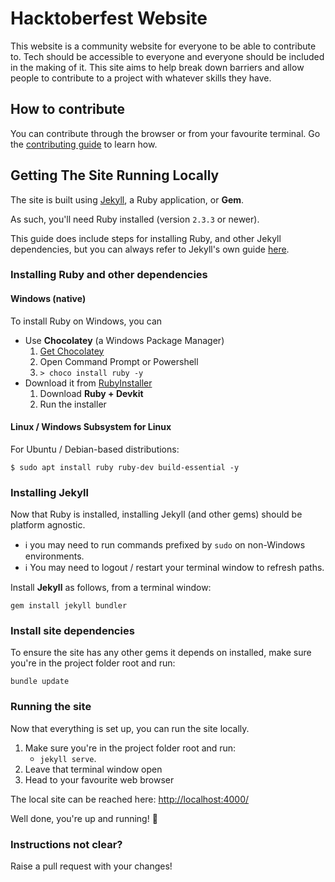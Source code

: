 # Hacktoberfest Website

This website is a community website for everyone to be able to contribute to. Tech should be accessible to everyone and everyone should be included in the making of it. This site aims to help break down barriers and allow people to contribute to a project with whatever skills they have.

## How to contribute

You can contribute through the browser or from your favourite terminal. Go the [contributing guide](/contributing.md) to learn how.

## Getting The Site Running Locally

The site is built using [Jekyll](https://jekyllrb.com), a Ruby application, or **Gem**.

As such, you'll need Ruby installed (version `2.3.3` or newer).

This guide does include steps for installing Ruby, and other Jekyll dependencies, but you can always refer to Jekyll's own guide [here](https://jekyllrb.com/docs/installation/).

### Installing Ruby and other dependencies

#### Windows (native)

To install Ruby on Windows, you can

- Use **Chocolatey** (a Windows Package Manager)
    1. [Get Chocolatey](https://chocolatey.org)
    1. Open Command Prompt or Powershell
    1. `> choco install ruby -y`
- Download it from [RubyInstaller](https://rubyinstaller.org)
    1. Download **Ruby + Devkit**
    1. Run the installer

#### Linux / Windows Subsystem for Linux

For Ubuntu / Debian-based distributions:

`$ sudo apt install ruby ruby-dev build-essential -y`

### Installing Jekyll

Now that Ruby is installed, installing Jekyll (and other gems) should be platform agnostic.

- :information_source: you may need to run commands prefixed by `sudo` on non-Windows environments.
- :information_source: You may need to logout / restart your terminal window to refresh paths.

Install **Jekyll** as follows, from a terminal window:

`gem install jekyll bundler`

### Install site dependencies

To ensure the site has any other gems it depends on installed, make sure you're in the project folder root and run:

`bundle update`

### Running the site

Now that everything is set up, you can run the site locally.

1. Make sure you're in the project folder root and run:
    - `jekyll serve`.
1. Leave that terminal window open
1. Head to your favourite web browser

The local site can be reached here: [http://localhost:4000/](http://localhost:4000/)

Well done, you're up and running! :tada:

### Instructions not clear?

Raise a pull request with your changes!